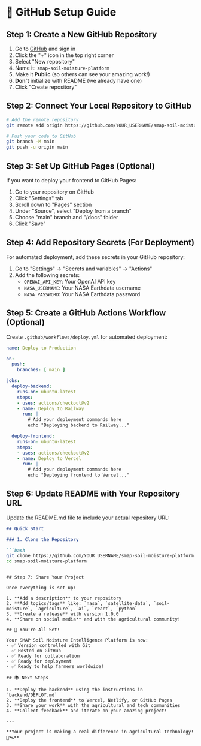 # 🚀 GitHub Setup Guide

## Step 1: Create a New GitHub Repository

1. Go to [GitHub](https://github.com) and sign in
2. Click the "+" icon in the top right corner
3. Select "New repository"
4. Name it: `smap-soil-moisture-platform`
5. Make it **Public** (so others can see your amazing work!)
6. **Don't** initialize with README (we already have one)
7. Click "Create repository"

## Step 2: Connect Your Local Repository to GitHub

```bash
# Add the remote repository
git remote add origin https://github.com/YOUR_USERNAME/smap-soil-moisture-platform.git

# Push your code to GitHub
git branch -M main
git push -u origin main
```

## Step 3: Set Up GitHub Pages (Optional)

If you want to deploy your frontend to GitHub Pages:

1. Go to your repository on GitHub
2. Click "Settings" tab
3. Scroll down to "Pages" section
4. Under "Source", select "Deploy from a branch"
5. Choose "main" branch and "/docs" folder
6. Click "Save"

## Step 4: Add Repository Secrets (For Deployment)

For automated deployment, add these secrets in your GitHub repository:

1. Go to "Settings" → "Secrets and variables" → "Actions"
2. Add the following secrets:
   - `OPENAI_API_KEY`: Your OpenAI API key
   - `NASA_USERNAME`: Your NASA Earthdata username
   - `NASA_PASSWORD`: Your NASA Earthdata password

## Step 5: Create a GitHub Actions Workflow (Optional)

Create `.github/workflows/deploy.yml` for automated deployment:

```yaml
name: Deploy to Production

on:
  push:
    branches: [ main ]

jobs:
  deploy-backend:
    runs-on: ubuntu-latest
    steps:
    - uses: actions/checkout@v2
    - name: Deploy to Railway
      run: |
        # Add your deployment commands here
        echo "Deploying backend to Railway..."

  deploy-frontend:
    runs-on: ubuntu-latest
    steps:
    - uses: actions/checkout@v2
    - name: Deploy to Vercel
      run: |
        # Add your deployment commands here
        echo "Deploying frontend to Vercel..."
```

## Step 6: Update README with Your Repository URL

Update the README.md file to include your actual repository URL:

```markdown
## Quick Start

### 1. Clone the Repository

```bash
git clone https://github.com/YOUR_USERNAME/smap-soil-moisture-platform.git
cd smap-soil-moisture-platform
```
```

## Step 7: Share Your Project

Once everything is set up:

1. **Add a description** to your repository
2. **Add topics/tags** like: `nasa`, `satellite-data`, `soil-moisture`, `agriculture`, `ai`, `react`, `python`
3. **Create a release** with version 1.0.0
4. **Share on social media** and with the agricultural community!

## 🎉 You're All Set!

Your SMAP Soil Moisture Intelligence Platform is now:
- ✅ Version controlled with Git
- ✅ Hosted on GitHub
- ✅ Ready for collaboration
- ✅ Ready for deployment
- ✅ Ready to help farmers worldwide!

## 📚 Next Steps

1. **Deploy the backend** using the instructions in `backend/DEPLOY.md`
2. **Deploy the frontend** to Vercel, Netlify, or GitHub Pages
3. **Share your work** with the agricultural and tech communities
4. **Collect feedback** and iterate on your amazing project!

---

**Your project is making a real difference in agricultural technology! 🌱🛰️** 